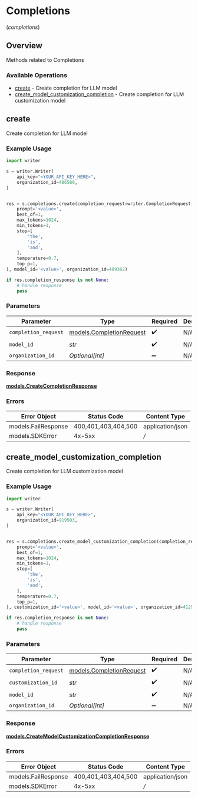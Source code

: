 # Completions
(*completions*)

## Overview

Methods related to Completions

### Available Operations

* [create](#create) - Create completion for LLM model
* [create_model_customization_completion](#create_model_customization_completion) - Create completion for LLM customization model

## create

Create completion for LLM model

### Example Usage

```python
import writer

s = writer.Writer(
    api_key="<YOUR_API_KEY_HERE>",
    organization_id=486589,
)


res = s.completions.create(completion_request=writer.CompletionRequest(
    prompt='<value>',
    best_of=1,
    max_tokens=1024,
    min_tokens=1,
    stop=[
        'the',
        'is',
        'and',
    ],
    temperature=0.7,
    top_p=1,
), model_id='<value>', organization_id=489382)

if res.completion_response is not None:
    # handle response
    pass

```

### Parameters

| Parameter                                                     | Type                                                          | Required                                                      | Description                                                   |
| ------------------------------------------------------------- | ------------------------------------------------------------- | ------------------------------------------------------------- | ------------------------------------------------------------- |
| `completion_request`                                          | [models.CompletionRequest](../../models/completionrequest.md) | :heavy_check_mark:                                            | N/A                                                           |
| `model_id`                                                    | *str*                                                         | :heavy_check_mark:                                            | N/A                                                           |
| `organization_id`                                             | *Optional[int]*                                               | :heavy_minus_sign:                                            | N/A                                                           |


### Response

**[models.CreateCompletionResponse](../../models/createcompletionresponse.md)**
### Errors

| Error Object        | Status Code         | Content Type        |
| ------------------- | ------------------- | ------------------- |
| models.FailResponse | 400,401,403,404,500 | application/json    |
| models.SDKError     | 4x-5xx              | */*                 |

## create_model_customization_completion

Create completion for LLM customization model

### Example Usage

```python
import writer

s = writer.Writer(
    api_key="<YOUR_API_KEY_HERE>",
    organization_id=919503,
)


res = s.completions.create_model_customization_completion(completion_request=writer.CompletionRequest(
    prompt='<value>',
    best_of=1,
    max_tokens=1024,
    min_tokens=1,
    stop=[
        'the',
        'is',
        'and',
    ],
    temperature=0.7,
    top_p=1,
), customization_id='<value>', model_id='<value>', organization_id=41297)

if res.completion_response is not None:
    # handle response
    pass

```

### Parameters

| Parameter                                                     | Type                                                          | Required                                                      | Description                                                   |
| ------------------------------------------------------------- | ------------------------------------------------------------- | ------------------------------------------------------------- | ------------------------------------------------------------- |
| `completion_request`                                          | [models.CompletionRequest](../../models/completionrequest.md) | :heavy_check_mark:                                            | N/A                                                           |
| `customization_id`                                            | *str*                                                         | :heavy_check_mark:                                            | N/A                                                           |
| `model_id`                                                    | *str*                                                         | :heavy_check_mark:                                            | N/A                                                           |
| `organization_id`                                             | *Optional[int]*                                               | :heavy_minus_sign:                                            | N/A                                                           |


### Response

**[models.CreateModelCustomizationCompletionResponse](../../models/createmodelcustomizationcompletionresponse.md)**
### Errors

| Error Object        | Status Code         | Content Type        |
| ------------------- | ------------------- | ------------------- |
| models.FailResponse | 400,401,403,404,500 | application/json    |
| models.SDKError     | 4x-5xx              | */*                 |
